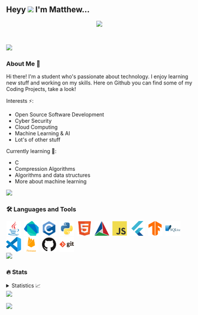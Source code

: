 <h2 align="left">Heyy <img src="https://media.giphy.com/media/hvRJCLFzcasrR4ia7z/giphy.gif" width="35"> I'm Matthew...</h2>

<div id="header" align="center">
  <img src="https://media.giphy.com/media/cmCEsJZHYBPels360q/giphy.gif" width="200"/>
  <p align="center"><img src="https://komarev.com/ghpvc/?username=FrozenBirdXD&style=flat-square&color=blue" alt=""></p>
</div>

<img src="https://user-images.githubusercontent.com/73097560/115834477-dbab4500-a447-11eb-908a-139a6edaec5c.gif">  

### About Me 🙂

Hi there! I'm a student who's passionate about technology. I enjoy learning new stuff and working on my skills. Here on Github you can find some of my Coding Projects, take a look!

Interests ⚡:
-   Open Source Software Development
-   Cyber Security
-   Cloud Computing
-   Machine Learning & AI
-   Lot's of other stuff

Currently learning 🌱:
-   C
-   Compression Algorithms
-   Algorithms and data structures
-   More about machine learning
    

<img src="https://user-images.githubusercontent.com/73097560/115834477-dbab4500-a447-11eb-908a-139a6edaec5c.gif"> 

### :hammer_and_wrench: Languages and Tools

<div>
  <img src="https://github.com/devicons/devicon/blob/master/icons/java/java-original.svg" title="Java" alt="Java" width="40" height="40"/>&nbsp;
  <img src="https://github.com/devicons/devicon/blob/master/icons/dart/dart-original.svg" title="Dart" alt="Dart" width="40" height="40"/>&nbsp;
  <img src="https://github.com/devicons/devicon/blob/master/icons/c/c-original.svg" title="C" alt="C" width="40" height="40"/>&nbsp;
  <img src="https://github.com/devicons/devicon/blob/master/icons/python/python-original.svg" title="Python" alt="Python" width="40" height="40"/>&nbsp;
  <img src="https://github.com/devicons/devicon/blob/master/icons/html5/html5-original.svg" title="HTML5" alt="HTML" width="40" height="40"/>&nbsp;
  <img src="https://github.com/devicons/devicon/blob/master/icons/cmake/cmake-original.svg" title="CMake" alt="CMake" width="40" height="40"/>&nbsp;
  <img src="https://github.com/devicons/devicon/blob/master/icons/javascript/javascript-original.svg" title="JavaScript" alt="JavaScript" width="40" height="40"/>&nbsp;
  <img src="https://github.com/devicons/devicon/blob/master/icons/flutter/flutter-original.svg" title="Flutter" alt="Flutter" width="40" height="40"/>&nbsp;
  <img src="https://github.com/devicons/devicon/blob/master/icons/tensorflow/tensorflow-original.svg" title="TensorFlow" alt="TensorFlow" width="40" height="40"/>&nbsp;
  <img src="https://github.com/devicons/devicon/blob/master/icons/sqlite/sqlite-original-wordmark.svg"  title="SQLite" alt="SQLite" width="40" height="40"/>&nbsp;
  <img src="https://github.com/devicons/devicon/blob/master/icons/vscode/vscode-original.svg" title="Visual Studio Code" alt="Visual Studio Code" width="40" height="40"/>&nbsp;
  <img src="https://github.com/devicons/devicon/blob/master/icons/firebase/firebase-plain-wordmark.svg" title="Firebase" alt="Firebase" width="40" height="40"/>&nbsp;
  <img src="https://github.com/devicons/devicon/blob/master/icons/github/github-original.svg" title="Github" alt="Github" width="40" height="40"/>&nbsp;
  <img src="https://github.com/devicons/devicon/blob/master/icons/git/git-original-wordmark.svg" title="Git" alt="Git" width="40" height="40"/>
</div>

<img src="https://user-images.githubusercontent.com/73097560/115834477-dbab4500-a447-11eb-908a-139a6edaec5c.gif"> 

### 🔥 Stats 

<details>
<summary>Statistics 📈</summary>
<br>

![GitHub Streak](https://streak-stats.demolab.com?user=FrozenBirdXD&theme=dracula)
![Matthew's GitHub stats](https://github-readme-stats-sigma-five.vercel.app/api?username=FrozenBirdXD&show_icons=true&theme=dracula)

![commits](http://github-profile-summary-cards.vercel.app/api/cards/profile-details?username=FrozenBirdXD&theme=dracula) 

![Top Langs](https://github-readme-stats.vercel.app/api/top-langs/?username=FrozenBirdXD&theme=dracula&hide=cmake,css)

<br>
Probably Coding right now & Listening to:

[![spotify-github-profile](https://spotify-github-profile.kittinanx.com/api/view?uid=ek25ji1lvsk5hntjz0nqnol9g&cover_image=true&theme=novatorem&show_offline=true&background_color=121212&interchange=false&bar_color=53b14f&bar_color_cover=false)](https://github.com/kittinan/spotify-github-profile)

</details>

<img src="https://user-images.githubusercontent.com/73097560/115834477-dbab4500-a447-11eb-908a-139a6edaec5c.gif"> 

![](https://quotes-github-readme.vercel.app/api?type=horizontal&theme=dark)




